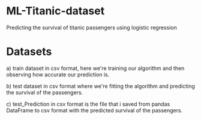 # ML-Titanic-dataset
Predicting the survival of titanic passengers using logistic regression

# Datasets
a) train dataset in csv format, here we're training our algorithm and then observing how accurate our prediction is.

b) test dataset in csv format where we're fitting the algorithm and predicting the survival of the passengers.

c) test_Prediction in csv format is the file that i saved from pandas DataFrame to csv format with the predicted survival of the passengers.
